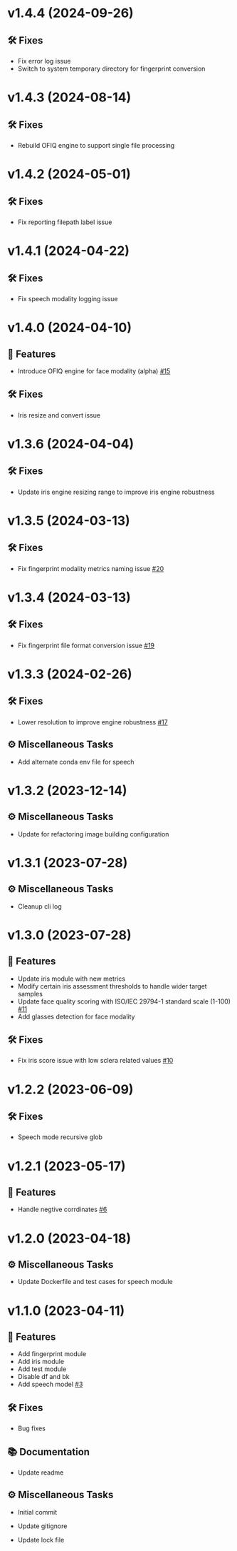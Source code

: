 <a name="v1.4.4"></a>
# v1.4.4 (2024-09-26)

## 🛠 Fixes

- Fix error log issue
- Switch to system temporary directory for fingerprint conversion


<a name="v1.4.3"></a>
# v1.4.3 (2024-08-14)

## 🛠 Fixes

- Rebuild OFIQ engine to support single file processing


<a name="v1.4.2"></a>
# v1.4.2 (2024-05-01)

## 🛠 Fixes

- Fix reporting filepath label issue


<a name="v1.4.1"></a>
# v1.4.1 (2024-04-22)

## 🛠 Fixes

- Fix speech modality logging issue


<a name="v1.4.0"></a>
# v1.4.0 (2024-04-10)

## 🚀 Features
- Introduce OFIQ engine for face modality (alpha) [#15](https://gitlab.com/biometix/products/biometric-quality-assessment-tool/bqat-core/-/issues/15)

## 🛠 Fixes

- Iris resize and convert issue


<a name="v1.3.6"></a>
# v1.3.6 (2024-04-04)

## 🛠 Fixes

- Update iris engine resizing range to improve iris engine robustness


<a name="v1.3.5"></a>
# v1.3.5 (2024-03-13)

## 🛠 Fixes

- Fix fingerprint modality metrics naming issue [#20](https://gitlab.com/biometix/products/biometric-quality-assessment-tool/bqat-core/-/issues/20)


<a name="v1.3.4"></a>
# v1.3.4 (2024-03-13)

## 🛠 Fixes

- Fix fingerprint file format conversion issue [#19](https://gitlab.com/biometix/products/biometric-quality-assessment-tool/bqat-core/-/issues/19)


<a name="v1.3.3"></a>
# v1.3.3 (2024-02-26)

## 🛠 Fixes

- Lower resolution to improve engine robustness [#17](https://gitlab.com/biometix/products/biometric-quality-assessment-tool/bqat-core/-/issues/17)

## ⚙️ Miscellaneous Tasks

- Add alternate conda env file for speech


<a name="v1.3.2"></a>
# v1.3.2 (2023-12-14)

## ⚙️ Miscellaneous Tasks

- Update for refactoring image building configuration


<a name="v1.3.1"></a>
# v1.3.1 (2023-07-28)

## ⚙️ Miscellaneous Tasks

- Cleanup cli log


<a name="v1.3.0"></a>
# v1.3.0 (2023-07-28)

## 🚀 Features

- Update iris module with new metrics
- Modify certain iris assessment thresholds to handle wider target samples
- Update face quality scoring with ISO/IEC 29794-1 standard scale (1-100) [#11](https://gitlab.com/biometix/products/biometric-quality-assessment-tool/bqat-core/-/issues/11)
- Add glasses detection for face modality

## 🛠 Fixes

- Fix iris score issue with low sclera related values [#10](https://gitlab.com/biometix/products/biometric-quality-assessment-tool/bqat-core/-/issues/10)


<a name="v1.2.2"></a>
# v1.2.2 (2023-06-09)

## 🛠 Fixes

- Speech mode recursive glob


<a name="v1.2.1"></a>
# v1.2.1 (2023-05-17)

##  🚀 Features

- Handle negtive corrdinates [#6](https://gitlab.com/biometix/products/biometric-quality-assessment-tool/bqat-core/-/issues/6)

<a name="v1.2.0"></a>
# v1.2.0 (2023-04-18)

## ⚙️ Miscellaneous Tasks

- Update Dockerfile and test cases for speech module


<a name="v1.1.0"></a>
# v1.1.0 (2023-04-11)

## 🚀 Features

- Add fingerprint module
- Add iris module
- Add test module
- Disable df and bk
- Add speech model [#3](https://gitlab.com/biometix/products/biometric-quality-assessment-tool/bqat-core/-/issues/3)

## 🛠 Fixes

 - Bug fixes

## 📚 Documentation

- Update readme

## ⚙️ Miscellaneous Tasks

- Initial commit

- Update gitignore

- Update lock file



<!-- generated by Biometix -->

